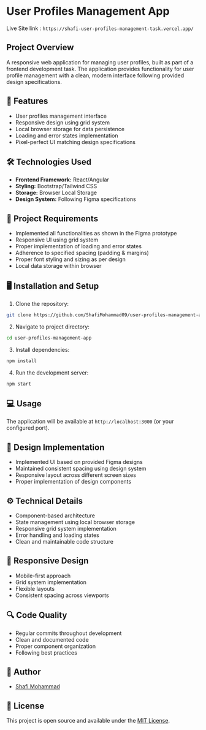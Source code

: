 # User Profiles Management App
Live Site link : `https://shafi-user-profiles-management-task.vercel.app/`

## Project Overview
A responsive web application for managing user profiles, built as part of a frontend development task. The application provides functionality for user profile management with a clean, modern interface following provided design specifications.

## 🚀 Features
- User profiles management interface
- Responsive design using grid system
- Local browser storage for data persistence
- Loading and error states implementation
- Pixel-perfect UI matching design specifications

## 🛠️ Technologies Used
- **Frontend Framework:** React/Angular
- **Styling:** Bootstrap/Tailwind CSS
- **Storage:** Browser Local Storage
- **Design System:** Following Figma specifications

## 🎯 Project Requirements
- Implemented all functionalities as shown in the Figma prototype
- Responsive UI using grid system
- Proper implementation of loading and error states
- Adherence to specified spacing (padding & margins)
- Proper font styling and sizing as per design
- Local data storage within browser

## 🖥️ Installation and Setup

1. Clone the repository:
```bash
git clone https://github.com/ShafiMohammad09/user-profiles-management-app.git
```

2. Navigate to project directory:
```bash
cd user-profiles-management-app
```

3. Install dependencies:
```bash
npm install
```

4. Run the development server:
```bash
npm start
```

## 💻 Usage
The application will be available at `http://localhost:3000` (or your configured port).

## 🎨 Design Implementation
- Implemented UI based on provided Figma designs
- Maintained consistent spacing using design system
- Responsive layout across different screen sizes
- Proper implementation of design components

## ⚙️ Technical Details
- Component-based architecture
- State management using local browser storage
- Responsive grid system implementation
- Error handling and loading states
- Clean and maintainable code structure

## 📱 Responsive Design
- Mobile-first approach
- Grid system implementation
- Flexible layouts
- Consistent spacing across viewports

## 🔍 Code Quality
- Regular commits throughout development
- Clean and documented code
- Proper component organization
- Following best practices

## 👤 Author
- [Shafi Mohammad](https://github.com/ShafiMohammad09)

## 📄 License
This project is open source and available under the [MIT License](LICENSE).
